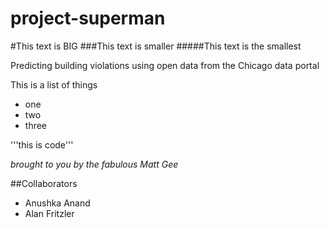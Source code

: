 # project-superman

#This text is BIG
###This text is smaller
#####This text is the smallest

Predicting building violations using open data from the Chicago data portal

This is a list of things

- one
- two
- three

'''this is code'''

*brought to you by the fabulous Matt Gee*

##Collaborators

- Anushka Anand
- Alan Fritzler

